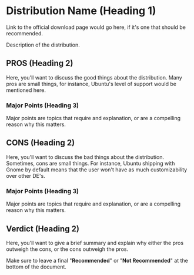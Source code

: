 # Distribution Name (Heading 1)

Link to the official download page would go here, if it's one that should be recommended.

Description of the distribution.

## PROS (Heading 2)

Here, you'll want to discuss the good things about the distribution.  Many pros are small things, for instance, Ubuntu's level of support would be mentioned here.

### Major Points (Heading 3)

Major points are topics that require and explanation, or are a compelling reason why this matters.

## CONS (Heading 2)

Here, you'll want to discuss the bad things about the distribution.  Sometimes, cons are small things.  For instance, Ubuntu shipping with Gnome by default means that the user won't have as much customizability over other DE's.

### Major Points (Heading 3)

Major points are topics that require and explanation, or are a compelling reason why this matters.

## Verdict (Heading 2)

Here, you'll want to give a brief summary and explain why either the pros outweigh the cons, or the cons outweigh the pros.

Make sure to leave a final "**Recommended**" or "**Not Recommended**" at the bottom of the document.